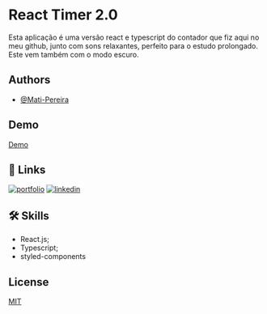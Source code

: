 
# React Timer 2.0

Esta aplicação é uma versão react e typescript do contador que fiz aqui no meu github, junto com sons relaxantes, perfeito para o estudo prolongado. Este vem também com o modo escuro.


## Authors

- [@Mati-Pereira](https://github.com/Mati-Pereira)


## Demo

[Demo](https://react-timer-2.netlify.app/)
## 🔗 Links
[![portfolio](https://img.shields.io/badge/my_portfolio-000?style=for-the-badge&logo=ko-fi&logoColor=white)](https://portifolio-new-4q6j.vercel.app/)
[![linkedin](https://img.shields.io/badge/linkedin-0A66C2?style=for-the-badge&logo=linkedin&logoColor=white)](https://www.linkedin.com/in/matheus-rodrigues-pereira/)


## 🛠 Skills

- React.js;
- Typescript;
- styled-components

## License

[MIT](https://choosealicense.com/licenses/mit/)

